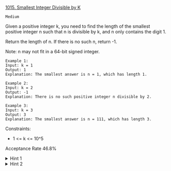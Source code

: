 [1015. Smallest Integer Divisible by K](https://leetcode.com/problems/smallest-integer-divisible-by-k/description/)

`Medium`

Given a positive integer k, you need to find the length of the smallest positive integer n such that n is divisible by k, and n only contains the digit 1.

Return the length of n. If there is no such n, return -1.

Note: n may not fit in a 64-bit signed integer.

```
Example 1:
Input: k = 1
Output: 1
Explanation: The smallest answer is n = 1, which has length 1.

Example 2:
Input: k = 2
Output: -1
Explanation: There is no such positive integer n divisible by 2.

Example 3:
Input: k = 3
Output: 3
Explanation: The smallest answer is n = 111, which has length 3.
``` 

Constraints:

- 1 <= k <= 10^5

Acceptance Rate
46.8%

<details>
<summary>Hint 1</summary>

11111 = 1111 * 10 + 1 We only need to store remainders modulo K.

</details>

<details>
<summary>Hint 2</summary>

If we never get a remainder of 0, why would that happen, and how would we know that?

</details>